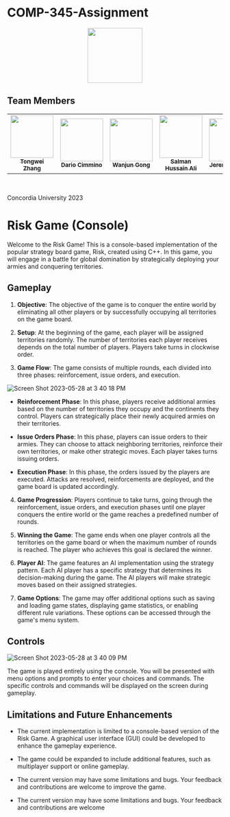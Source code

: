 # COMP-345-Assignment

<p align="center">
  <a href="https://github.com/CSG48-TZ/comp-345-project">
  <img src="./Assets/C++logo.png" height="128">
  </a>
</p>

## Team Members 

<div align="center">
<table>
  <tr>
    <td align="center"><a href="https://github.com/CSG48-TZ"><img src="https://avatars.githubusercontent.com/u/82446800?v=4" width="100px;" alt=""/><br /><sub><b> Tongwei Zhang</b></sub></a></td>
    <td align="center"><a href="https://github.com/DaxInvader"><img src="https://avatars.githubusercontent.com/u/24554538?v=4" width="100px;" alt=""/><br /><sub><b>Dario Cimmino</b></sub></a></td>
    <td align="center"><a href="https://github.com/junkokie"><img src="https://avatars.githubusercontent.com/u/76203567?v=4" width="100px;" alt=""/><br /><sub><b>Wanjun Gong</b></sub></a></td>
    <td align="center"><a href="https://github.com/therealsal"><img src="https://avatars.githubusercontent.com/u/75696327?v=4" width="100px;" alt=""/><br /><sub><b>Salman Hussain Ali</b></sub></a></td> 
    <td align="center"><a href="https://github.com/jvobuu"><img src="https://avatars.githubusercontent.com/u/61026480?v=4" width="100px;" alt=""/><br /><sub><b>Jeremy Vo Buu</b></sub></a></td> 
  </tr>
</table>
</div>
<br>

Concordia University 2023


# Risk Game (Console)

Welcome to the Risk Game! This is a console-based implementation of the popular strategy board game, Risk, created using C++. In this game, you will engage in a battle for global domination by strategically deploying your armies and conquering territories.

## Gameplay

1. **Objective**: The objective of the game is to conquer the entire world by eliminating all other players or by successfully occupying all territories on the game board.

2. **Setup**: At the beginning of the game, each player will be assigned territories randomly. The number of territories each player receives depends on the total number of players. Players take turns in clockwise order.

3. **Game Flow**: The game consists of multiple rounds, each divided into three phases: reinforcement, issue orders, and execution.

![Screen Shot 2023-05-28 at 3 40 18 PM](https://github.com/TheRealSal/Risk-Game/assets/75696327/3172d2e5-f791-4370-a2b2-70b4f6d5b29a)

   - **Reinforcement Phase**: In this phase, players receive additional armies based on the number of territories they occupy and the continents they control. Players can strategically place their newly acquired armies on their territories.

   - **Issue Orders Phase**: In this phase, players can issue orders to their armies. They can choose to attack neighboring territories, reinforce their own territories, or make other strategic moves. Each player takes turns issuing orders.

   - **Execution Phase**: In this phase, the orders issued by the players are executed. Attacks are resolved, reinforcements are deployed, and the game board is updated accordingly.

4. **Game Progression**: Players continue to take turns, going through the reinforcement, issue orders, and execution phases until one player conquers the entire world or the game reaches a predefined number of rounds.

5. **Winning the Game**: The game ends when one player controls all the territories on the game board or when the maximum number of rounds is reached. The player who achieves this goal is declared the winner.

6. **Player AI**: The game features an AI implementation using the strategy pattern. Each AI player has a specific strategy that determines its decision-making during the game. The AI players will make strategic moves based on their assigned strategies.

7. **Game Options**: The game may offer additional options such as saving and loading game states, displaying game statistics, or enabling different rule variations. These options can be accessed through the game's menu system.

## Controls

![Screen Shot 2023-05-28 at 3 40 09 PM](https://github.com/TheRealSal/Risk-Game/assets/75696327/17a22b2f-8d06-43cb-910a-974f3166dbb1)

The game is played entirely using the console. You will be presented with menu options and prompts to enter your choices and commands. The specific controls and commands will be displayed on the screen during gameplay.

## Limitations and Future Enhancements

- The current implementation is limited to a console-based version of the Risk Game. A graphical user interface (GUI) could be developed to enhance the gameplay experience.

- The game could be expanded to include additional features, such as multiplayer support or online gameplay.

- The current version may have some limitations and bugs. Your feedback and contributions are welcome to improve the game.

- The current version may have some limitations and bugs. Your feedback and contributions are welcome
